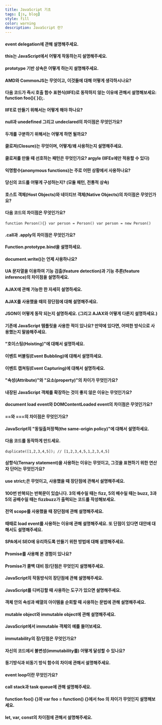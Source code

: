 ```yaml
---
title: JavaScript 기초
tags: [js, blog]
style: fill
color: warning
description: JavaScript 란?
---
```


#### event delegation에 관해 설명해주세요.  

#### this는 JavaScript에서 어떻게 작동하는지 설명해주세요.  

#### prototype 기반 상속은 어떻게 하는지 설명해주세요.  

#### AMD와 CommonJS는 무엇이고, 이것들에 대해 어떻게 생각하시나요?  

#### 다음 코드가 즉시 호출 함수 표현식(IIFE)로 동작하지 않는 이유에 관해서 설명해보세요: function foo(){ }();.  

#### IIFE로 만들기 위해서는 어떻게 해야 하나요?  

#### null과 unedefined 그리고 undeclared의 차이점은 무엇인가요?  
#### 두개를 구분하기 위해서는 어떻게 하면 될까요?  

#### 클로져(Closure)는 무엇이며, 어떻게/왜 사용하는지 설명해주세요.  
#### 클로져를 만들 때 선호하는 패턴은 무엇인가요? argyle (IIFEs에만 적용할 수 있다)  

#### 익명함수(anonymous functions)는 주로 어떤 상황에서 사용하나요?  

#### 당신의 코드를 어떻게 구성하는지? (모듈 패턴, 전통적 상속)  

#### 호스트 객체(Host Objects)와 네이티브 객체(Native Objects)의 차이점은 무엇인가요?  

#### 다음 코드의 차이점은 무엇인가요?  
```
function Person(){} var person = Person() var person = new Person()  
```

#### .call과 .apply의 차이점은 무엇인가요?  

#### Function.prototype.bind을 설명하세요.  

#### document.write()는 언제 사용하나요?  

#### UA 문자열을 이용하여 기능 검출(feature detection)과 기능 추론(feature inference)의 차이점을 설명하세요.  

#### AJAX에 관해 가능한 한 자세히 설명하세요.  
#### AJAX를 사용했을 때의 장단점에 대해 설명해주세요.  

#### JSON이 어떻게 동작 되는지 설명하세요. (그리고 AJAX와 어떻게 다른지 설명하세요.)  

#### 기존에 JavaScript 템플릿을 사용한 적이 있나요? 만약에 있다면, 어떠한 방식으로 사용했는지 말씀해주세요.  

#### "호이스팅(Hoisting)"에 대해서 설명하세요.  

#### 이벤트 버블링(Event Bubbling)에 대해서 설명하세요.  

#### 이벤트 캡쳐링(Event Capturing)에 대해서 설명하세요.  

#### "속성(Attribute)"와 "요소(property)"의 차이가 무엇인가요?  

#### 내장된 JavaScript 객체를 확장하는 것이 좋지 않은 이유는 무엇인가요?  

#### document load event와 DOMContentLoaded event의 차이점은 무엇인가요?  

#### ==와 ===의 차이점은 무엇인가요?  

#### JavaScript의 "동일출처정책(the same-origin policy)"에 대해서 설명하세요.  

#### 다음 코드를 동작하게 만드세요.  
```
duplicate([1,2,3,4,5]); // [1,2,3,4,5,1,2,3,4,5]  
```

#### 삼항식(Ternary statement)을 사용하는 이유는 무엇이고, 그것을 표현하기 위한 연산자 단어는 무엇인가요?  

#### use strict;은 무엇이고, 사용했을 때 장단점에 관해서 설명해주세요.  

#### 100번 반복되는 반복문이 있습니다. 3의 배수일 때는 fizz, 5의 배수일 때는 buzz, 3과 5의 공배수일 때는 fizzbuzz가 출력되는 코드를 작성해보세요.  

#### 전역 scope를 사용했을 때 장단점에 관해 설명해주세요.  

#### 때때로 load event를 사용하는 이유에 관해 설명해주세요. 또 단점이 있다면 대안에 대해서도 설명해주세요.  

#### SPA에서 SEO에 유리하도록 만들기 위한 방법에 대해 설명해주세요.  

#### Promise를 사용해 본 경험이 있나요?  
#### Promise가 콜백 대비 장/단점은 무엇인지 설명해주세요.  

#### JavaScript의 작동방식의 장단점에 관해 설명해주세요.  

#### JavaScript를 디버깅할 때 사용하는 도구가 있으면 설명해주세요.  

#### 객체 안의 속성과 배열의 아이템을 순회할 때 사용하는 문법에 관해 설명해주세요.  

#### mutable object와 immutable object에 관해 설명해주세요.  

#### JavaScript에서 immutable 객체의 예를 들어보세요.  
#### immutability의 장/단점은 무엇인가요?  
#### 자신의 코드에서 불변성(immutability를) 어떻게 달성할 수 있나요?  

#### 동기방식과 비동기 방식 함수의 차이에 관해서 설명해주세요.  

#### event loop이란 무엇인가요?  

#### call stack과 task queue에 관해 설명해주세요.  

#### function foo() {}와 var foo = function() {}에서 foo 의 차이가 무엇인지 설명해보세요.  

#### let, var, const의 차이점에 관해서 설명해주세요.  